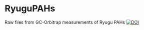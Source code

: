 # RyuguPAHs
Raw files from GC-Orbitrap measurements of Ryugu PAHs
[![DOI](https://zenodo.org/badge/577828762.svg)](https://zenodo.org/badge/latestdoi/577828762)
